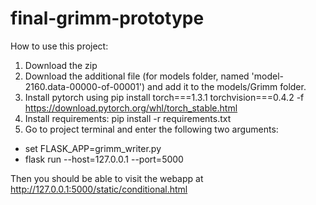 # final-grimm-prototype

How to use this project:

1. Download the zip
2. Download the additional file (for models folder, named 'model-2160.data-00000-of-00001') and add it to the models/Grimm folder.
3. Install pytorch using pip install torch===1.3.1 torchvision===0.4.2 -f https://download.pytorch.org/whl/torch_stable.html
4. Install requirements: pip install -r requirements.txt
5. Go to project terminal and enter the following two arguments:

- set FLASK_APP=grimm_writer.py
- flask run --host=127.0.0.1 --port=5000

Then you should be able to visit the webapp at http://127.0.0.1:5000/static/conditional.html
